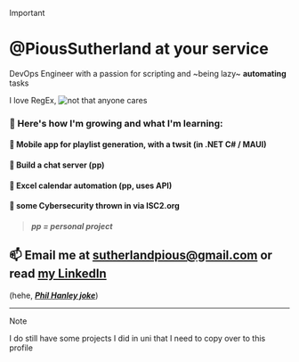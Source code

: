 > [!IMPORTANT]
> # @PiousSutherland at your service
DevOps Engineer with a passion for scripting and ~being lazy~ **automating** tasks

I love RegEx, ![not that anyone cares](https://i.makeagif.com/media/12-04-2017/sDosxm.gif)

### 🌱 Here's how I'm growing and what I'm learning:

#### 📝 Mobile app for playlist generation, with a twsit (in .NET C# / MAUI)

#### 💬 Build a chat server (pp)

#### 📆 Excel calendar automation (pp, uses API)

#### 🔐 some Cybersecurity thrown in via ISC2.org

> ##### pp = personal project

## 📫 Email me at [sutherlandpious@gmail.com](mailto:sutherlandpious@gmail.com) or read [my LinkedIn](https://www.linkedin.com/in/pious-sutherland-b608b828b/)
(hehe, [***Phil Hanley joke***](https://www.youtube.com/watch?v=v6gF00Hf2Rw&t=47))

---
> [!NOTE]
> I do still have some projects I did in uni that I need to copy over to this profile

<!---
PiousSutherland/PiousSutherland is a ✨ special ✨ repository because its `README.md` (this file) appears on your GitHub profile.
You can click the Preview link to take a look at your changes.
--->
